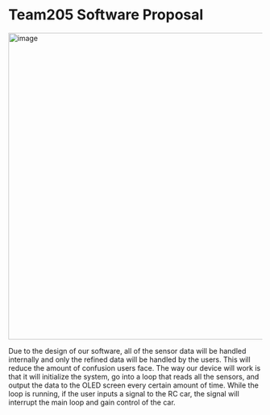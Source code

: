 # Team205 Software Proposal
<img width="609" alt="image" src="https://github.com/WhoWaWay/WhoWaWay.github.io/assets/157083035/5a9062f8-5993-4241-b436-eb2b0949290c">

Due to the design of our software, all of the sensor data will be handled internally and only the refined data will be handled by the users. This will reduce the amount of confusion users face. The way our device will work is that it will initialize the system, go into a loop that reads all the sensors, and output the data to the OLED screen every certain amount of time. While the loop is running, if the user inputs a signal to the RC car, the signal will interrupt the main loop and gain control of the car.
